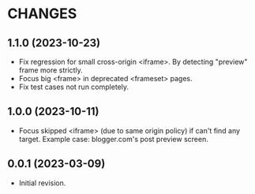 CHANGES
=======

## 1.1.0 (2023-10-23)

* Fix regression for small cross-origin &lt;iframe&gt;. By detecting "preview" frame more strictly.
* Focus big &lt;frame&gt; in deprecated &lt;frameset&gt; pages.
* Fix test cases not run completely.

## 1.0.0 (2023-10-11)

* Focus skipped &lt;iframe&gt; (due to same origin policy) if can't find any target.
  Example case: blogger.com's post preview screen.

## 0.0.1 (2023-03-09)

* Initial revision.
